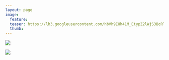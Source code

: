 ```yaml
---
layout: page
image:
  feature:
  teaser: https://lh3.googleusercontent.com/hbVh9EHh41M_EtypZ2lWjS3BcRlFDL3QjjPX-K2aEFc=w245-h184-no
  thumb:
---
```


![](https://lh3.googleusercontent.com/GSwxf2N8FzhOQtTNK6V-vphk4umJhyz3SXK_Phh7yBM=w800)

![](https://lh3.googleusercontent.com/K9Okk_YF67igvZJDFy1g34T6drnXoQG36HbCV718Vro=w800)
